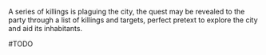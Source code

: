 A series of killings is plaguing the city, the quest may be revealed to the party through a list of killings and targets, perfect pretext to explore the city and aid its inhabitants.


#TODO 